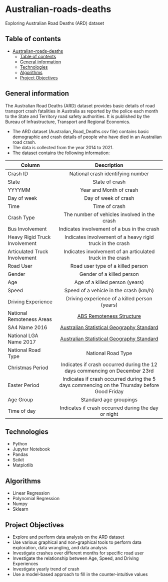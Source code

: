 # Australian-roads-deaths

Exploring Australian Road Deaths (ARD) dataset

## Table of contents

- [Australian-roads-deaths](#australian-roads-deaths)
  - [Table of contents](#table-of-contents)
  - [General information](#general-information)
  - [Technologies](#technologies)
  - [Algorithms](#algorithms)
  - [Project Objectives](#project-objectives)

## General information

The Australian Road Deaths (ARD) dataset provides basic details of road transport crash fatalities in Australia as reported by the police each month to the State and Territory road safety authorities. It is published by the Bureau of Infrastructure, Transport and Regional Economics.

- The ARD dataset (Australian_Road_Deaths.csv file) contains basic demographic and
crash details of people who have died in an Australian road crash.
- The data is collected from the year 2014 to 2021.
- The dataset contains the following information:

| Column                        |                                                                     Description                                                                     |
| ----------------------------- | :-------------------------------------------------------------------------------------------------------------------------------------------------: |
| Crash ID                      |                                                          National crash identifying number                                                          |
| State                         |                                                                   State of crash                                                                    |
| YYYYMM                        |                                                               Year and Month of crash                                                               |
| Day of week                   |                                                                Day of week of crash                                                                 |
| Time                          |                                                                    Time of crash                                                                    |
| Crash Type                    |                                                    The number of vehicles involved in the crash                                                     |
| Bus Involvement               |                                                     Indicates involvement of a bus in the crash                                                     |
| Heavy Rigid Truck Involvement |                                              Indicates involvement of a heavy rigid truck in the crash                                              |
| Articulated Truck Involvement |                                             Indicates involvement of an articulated truck in the crash                                              |
| Road User                     |                                                          Road user type of a killed person                                                          |
| Gender                        |                                                              Gender of a killed person                                                              |
| Age                           |                                                           Age of a killed person (years)                                                            |
| Speed                         |                                                       Speed of a vehicle in the crash (km/h)                                                        |
| Driving Experience            |                                                    Driving experience of a killed person (years)                                                    |
| National Remoteness Areas     |                      [ABS Remoteness Structure](https://www.abs.gov.au/statistics/statistical-geography/remoteness-structure)                       |
| SA4 Name 2016                 | [Australian Statistical Geography Standard](https://www.abs.gov.au/statistics/statistical-geography/australian-statistical-geography-standard-asgs) |
| National LGA Name 2017        | [Australian Statistical Geography Standard](https://www.abs.gov.au/statistics/statistical-geography/australian-statistical-geography-standard-asgs) |
| National Road Type            |                                                                 National Road Type                                                                  |
| Christmas Period              |                                     Indicates if crash occurred during the 12 days commencing on December 23rd                                      |
| Easter Period                 |                             Indicates if crash occurred during the 5 days commencing on the Thursday before Good Friday                             |
| Age Group                     |                                                               Standard age groupings                                                                |
| Time of day                   |                                                 Indicates if crash occurred during the day or night                                                 |

## Technologies

- Python
- Jupyter Notebook
- Pandas
- Scikit
- Matplotlib

## Algorithms

- Linear Regression
- Polynomial Regression
- Numpy
- Sklearn

## Project Objectives

- Explore and perform data analysis on the ARD dataset
- Use various graphical and non-graphical tools to perform data exploration, data wrangling, and data analysis
- Investigate crashes over different months for specific road user
- Investigate the relationship between Age, Speed, and Driving Experiences
- Investigate yearly trend of crash
- Use a model-based approach to fill in the counter-intuitive values
